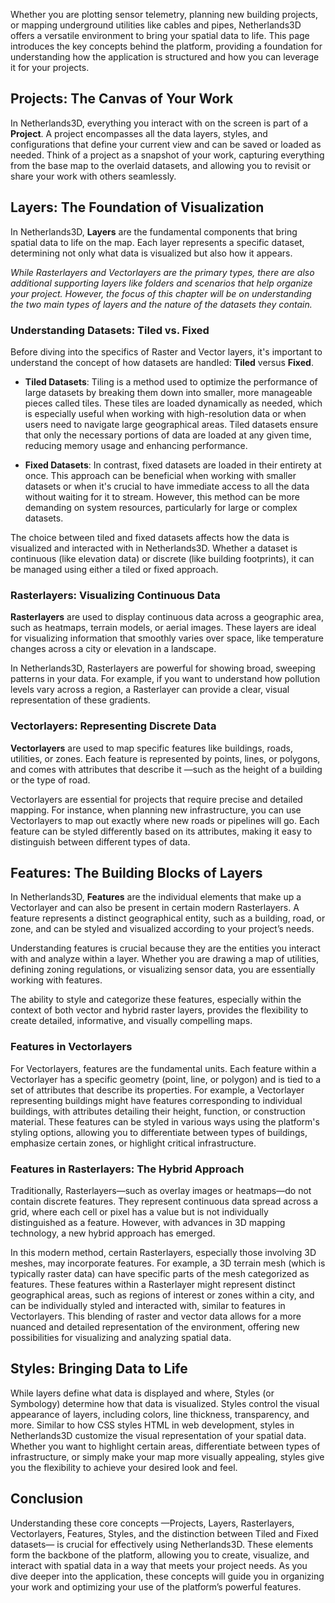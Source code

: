 Whether you are plotting sensor telemetry, planning new building projects, or mapping underground utilities like cables
and pipes, Netherlands3D offers a versatile environment to bring your spatial data to life. This page introduces the key
concepts behind the platform, providing a foundation for understanding how the application is structured and how you can
leverage it for your projects.

## Projects: The Canvas of Your Work

In Netherlands3D, everything you interact with on the screen is part of a **Project**. A project encompasses all the data
layers, styles, and configurations that define your current view and can be saved or loaded as needed. Think of a
project as a snapshot of your work, capturing everything from the base map to the overlaid datasets, and allowing you to
revisit or share your work with others seamlessly.

## Layers: The Foundation of Visualization

In Netherlands3D, **Layers** are the fundamental components that bring spatial data to life on the map. Each layer
represents a specific dataset, determining not only what data is visualized but also how it appears. 

_While Rasterlayers and Vectorlayers are the primary types, there are also additional supporting layers like folders and 
scenarios that help organize your project. However, the focus of this chapter will be on understanding the two main 
types of layers and the nature of the datasets they contain._

### Understanding Datasets: Tiled vs. Fixed

Before diving into the specifics of Raster and Vector layers, it's important to understand the concept of how datasets
are handled: **Tiled** versus **Fixed**.

- **Tiled Datasets**: Tiling is a method used to optimize the performance of large datasets by breaking them down into
smaller, more manageable pieces called tiles. These tiles are loaded dynamically as needed, which is especially useful
when working with high-resolution data or when users need to navigate large geographical areas. Tiled datasets ensure
that only the necessary portions of data are loaded at any given time, reducing memory usage and enhancing performance.

- **Fixed Datasets**: In contrast, fixed datasets are loaded in their entirety at once. This approach can be beneficial 
  when working with smaller datasets or when it's crucial to have immediate access to all the data without waiting for 
  it to stream. However, this method can be more demanding on system resources, particularly for large or complex 
  datasets.

The choice between tiled and fixed datasets affects how the data is visualized and interacted with in Netherlands3D.
Whether a dataset is continuous (like elevation data) or discrete (like building footprints), it can be managed using
either a tiled or fixed approach.

### Rasterlayers: Visualizing Continuous Data

**Rasterlayers** are used to display continuous data across a geographic area, such as heatmaps, terrain models, or
aerial images. These layers are ideal for visualizing information that smoothly varies over space, like temperature
changes across a city or elevation in a landscape.

In Netherlands3D, Rasterlayers are powerful for showing broad, sweeping patterns in your data. For example, if you want
to understand how pollution levels vary across a region, a Rasterlayer can provide a clear, visual representation of
these gradients.

### Vectorlayers: Representing Discrete Data

**Vectorlayers** are used to map specific features like buildings, roads, utilities, or zones. Each feature is
represented by points, lines, or polygons, and comes with attributes that describe it —such as the height of a building
or the type of road.

Vectorlayers are essential for projects that require precise and detailed mapping. For instance, when planning new
infrastructure, you can use Vectorlayers to map out exactly where new roads or pipelines will go. Each feature can be
styled differently based on its attributes, making it easy to distinguish between different types of data.

## Features: The Building Blocks of Layers

In Netherlands3D, **Features** are the individual elements that make up a Vectorlayer and can also be present in certain
modern Rasterlayers. A feature represents a distinct geographical entity, such as a building, road, or zone, and can be
styled and visualized according to your project’s needs.

Understanding features is crucial because they are the entities you interact with and analyze within a layer. 
Whether you are drawing a map of utilities, defining zoning regulations, or visualizing sensor data, you are 
essentially working with features. 

The ability to style and categorize these features, especially within the context of both vector and
hybrid raster layers, provides the flexibility to create detailed, informative, and visually compelling maps.

### Features in Vectorlayers

For Vectorlayers, features are the fundamental units. Each feature within a Vectorlayer has a specific geometry (point,
line, or polygon) and is tied to a set of attributes that describe its properties. For example, a Vectorlayer
representing buildings might have features corresponding to individual buildings, with attributes detailing their
height, function, or construction material. These features can be styled in various ways using the platform's styling
options, allowing you to differentiate between types of buildings, emphasize certain zones, or highlight critical
infrastructure.

### Features in Rasterlayers: The Hybrid Approach

Traditionally, Rasterlayers—such as overlay images or heatmaps—do not contain discrete features. They represent
continuous data spread across a grid, where each cell or pixel has a value but is not individually distinguished as a
feature. However, with advances in 3D mapping technology, a new hybrid approach has emerged.

In this modern method, certain Rasterlayers, especially those involving 3D meshes, may incorporate features. For
example, a 3D terrain mesh (which is typically raster data) can have specific parts of the mesh categorized as features.
These features within a Rasterlayer might represent distinct geographical areas, such as regions of interest or zones
within a city, and can be individually styled and interacted with, similar to features in Vectorlayers. This blending of
raster and vector data allows for a more nuanced and detailed representation of the environment, offering new
possibilities for visualizing and analyzing spatial data.

## Styles: Bringing Data to Life

While layers define what data is displayed and where, Styles (or Symbology) determine how that data is visualized.
Styles control the visual appearance of layers, including colors, line thickness, transparency, and more. Similar to how
CSS styles HTML in web development, styles in Netherlands3D customize the visual representation of your spatial data.
Whether you want to highlight certain areas, differentiate between types of infrastructure, or simply make your map more
visually appealing, styles give you the flexibility to achieve your desired look and feel.

## Conclusion

Understanding these core concepts —Projects, Layers, Rasterlayers, Vectorlayers, Features, Styles, and the distinction
between Tiled and Fixed datasets— is crucial for effectively using Netherlands3D. These elements form the backbone of the
platform, allowing you to create, visualize, and interact with spatial data in a way that meets your project needs. As
you dive deeper into the application, these concepts will guide you in organizing your work and optimizing your use of
the platform’s powerful features.
